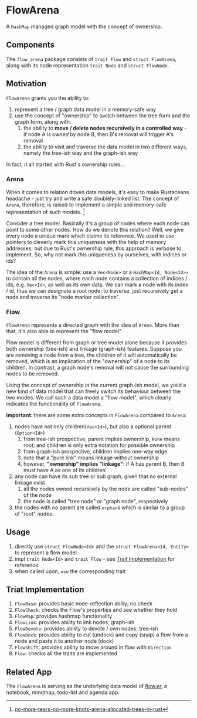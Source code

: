 # FlowArena

A `HashMap` managed graph model with the concept of ownership.

## Components

The `flow_arena` package consists of `trait Flow` and `struct FlowArena`, along with its node representation `trait Node` and `struct FlowNode`.

## Motivation

`FlowArena` grants you the ability to:
1. represent a tree / graph data model in a memory-safe way
2. use the concept of "ownership" to switch between the tree form and the graph form, along with:
   1. the ability to **move / delete nodes recursively in a controlled way** - if node A is *owned* by node B, then B's removal will trigger A's removal
   2. the ability to visit and traverse the data model in two different ways, namely the tree-ish way and the graph-ish way

In fact, it all started with Rust's ownership rules...

### Arena

When it comes to relation driven data models, it's easy to make Rustaceans headache - just try and write a safe doublely-linked list. The concept of `Arena`, therefore, is raised to implement a simple and memory-safe representation of such models. [^1]

Consider a tree model. Basically it's a group of nodes where each node can point to some other nodes. How do we denote this relation? Well, we give every node a unique mark which claims its reference. We used to use pointers to cleverly mark this *uniqueness* with the help of memory addresses; but due to Rust's ownership rule, this approach is verbose to implement. So, why not mark this uniqueness by ourselves, with indices or ids? 

The idea of the `Arena` is simple: use a `Vec<Node>` or a `HashMap<Id, Node<Id>>` to contain all the nodes, where each node contains a collection of indices / ids, e.g. `Vec<Id>`, as well as its own data. We can mark a node with its index / id, thus we can designate a root node; to traverse, just recursively get a node and traverse its "node marker collection".

### Flow

`FlowArena` represents a directed graph with the idea of `Arena`. More than that, it's also able to represent the "flow model".

Flow model is different from graph or tree model alone because it provides both ownership (tree-ish) and linkage (graph-ish) features.
Suppose you are removing a node from a tree, the children of it will automatically be removed, which is an implication of the "ownership" of a node to its children. In contrast, a graph node's removal will not cause the surrounding nodes to be removed.

Using the concept of ownership in the current graph-ish model, we yield a new kind of data model that can freely switch its behaviour between the two modes. We call such a data model a "flow model", which clearly indicates the functionality of `FlowArena`.

**Important**: there are some extra concepts in `FlowArena` compared to `Arena`:

1. nodes have not only children(`Vec<Id>`), but also a optional parent (`Option<Id>`)
   1. from tree-ish prospective, parent implies ownership, `None` means root; and children is only extra notation for possible ownership
   2. from graph-ish prospective, children implies one-way edge
   3. note that a "pure link" means linkage without ownership
   4. however, **"ownership" implies "linkage"**: if A has parent B, then B must have A as one of its children
2. any node can have its sub tree or sub graph, given that no external linkage exist 
   1. all the nodes owned recursively by the node are called "sub-nodes" of the node
   2. the node is called "tree node" or "graph node", respectively
3. the nodes with no parent are called `orphan`s which is similar to a group of "root" nodes.


## Usage

1. directly use `struct FlowNode<Id>` and the `struct FlowArena<Id, Entity>` to represent a flow model
2. impl `trait Node<Id>` and `trait Flow` - see [Trait Implementation](#triat-implementation) for reference
3. when called upon, `use` the corresponding trait

## Triat Implementation

1. `FlowBase`: provides basic node-reflection abiliy; no check
2. `FlowCheck`: checks the Flow's properties and see whether they hold
3. `FlowMap`: provides hashmap functionality
4. `FlowLink`: provides ability to link nodes; graph-ish
5. `FlowDevote`: provides ability to devote / own nodes; tree-ish
6. `FlowDock`: provides ability to cut (undock) and copy (snap) a flow from a node and paste it to another node (dock)
7. `FlowShift`: provides ability to move around in flow with `Direction`
8. `Flow`: checks all the traits are implemented


## Related App

The `FlowArena` is serving as the underlying data model of [flow.er](https://github.com/LighghtEeloo/flow.er), a notebook, mindmap, todo-list and agenda app. 




[^1]: [no-more-tears-no-more-knots-arena-allocated-trees-in-rust](https://dev.to/deciduously/no-more-tears-no-more-knots-arena-allocated-trees-in-rust-44k6)
